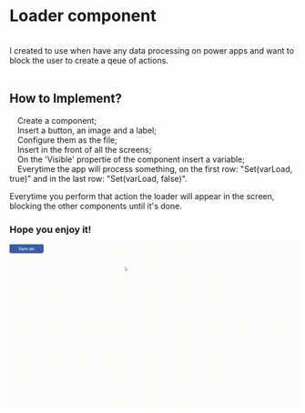 <h1>Loader component</h1>
<br>I created to use when have any data processing on power apps and want to block the user to create a qeue of actions.
<br><br>
<h2>How to Implement?</h2>
<p>
    &emsp;Create a component;
<br>&emsp;Insert a button, an image and a label;
<br>&emsp;Configure them as the file;
<br>&emsp;Insert in the front of all the screens;
<br>&emsp;On the 'Visible' propertie of the component insert a variable;
<br>&emsp;Everytime the app will process something, on the first row: "Set(varLoad, true)" and in the last row: "Set(varLoad, false)".
</p>
Everytime you perform that action the loader will appear in the screen, blocking the other components until it's done.

<h3>Hope you enjoy it!</h3>

![](https://github.com/guiiim/Power-Apps-Components/blob/main/Loader/clip.gif)
